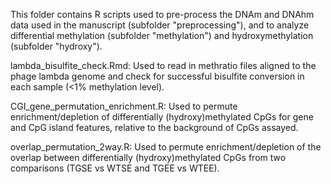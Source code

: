 This folder contains R scripts used to pre-process the DNAm and DNAhm data used in the manuscript (subfolder "preprocessing"), and to analyze differential methylation (subfolder "methylation") and hydroxymethylation (subfolder "hydroxy").

lambda_bisulfite_check.Rmd: Used to read in methratio files aligned to the phage lambda genome and check for successful bisulfite conversion in each sample (<1% methylation level).

CGI_gene_permutation_enrichment.R: Used to permute enrichment/depletion of differentially (hydroxy)methylated CpGs for gene and CpG island features, relative to the background of CpGs assayed.

overlap_permutation_2way.R: Used to permute enrichment/depletion of the overlap between differentially (hydroxy)methylated CpGs from two comparisons (TGSE vs WTSE and TGEE vs WTEE).
